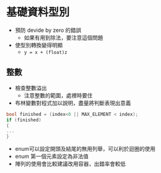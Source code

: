 # 基礎資料型別
* 預防 devide by zero 的錯誤
	* 如果有用到除法，要注意這個問題
* 使型別轉換變得明顯
	* `y = x + (float)z`
## 整數
* 檢查整數溢出
	* 注意整數的範圍，處裡時要住
* 布林變數對程式加以說明，盡量將判斷表現出意義
```C++
bool finished = (index<0 || MAX_ELEMENT < index);
if (finished)
{
...
}
```
* enum可以設定開頭及結尾的無用列舉，可以利於迴圈的使用
* enum 第一個元素設定為非法值
* 陣列的使用會比較建議改用容器，出錯率會較低
<!--stackedit_data:
eyJoaXN0b3J5IjpbMTgwMTIyNzEyMyw3MzkwOTUxNTMsOTEyMj
gzNTQzLDIwODAyMDM2MzgsLTExNjQ4NjA1MzQsLTEyMDA4NTY2
NTVdfQ==
-->